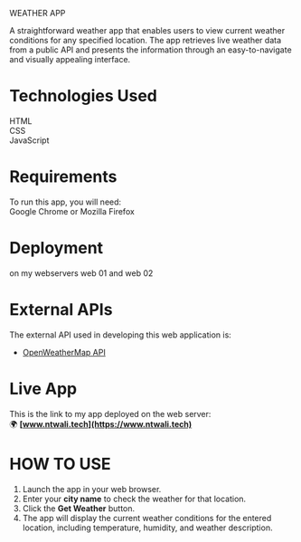 WEATHER APP

A straightforward weather app that enables users to view current weather conditions for any specified location. The app retrieves live weather data from a public API and presents the information through an easy-to-navigate and visually appealing interface.

# Technologies Used  
HTML  
CSS  
JavaScript  

# Requirements  
To run this app, you will need:  
 Google Chrome or Mozilla Firefox  

# Deployment  
on my webservers web 01 and web 02 

# External APIs  
The external API used in developing this web application is:  
- [OpenWeatherMap API](https://openweathermap.org/)  

# Live App  
This is the link to my app deployed on the web server:  
🌍 **[www.ntwali.tech](https://www.ntwali.tech)**  

# HOW TO USE  
1. Launch the app in your web browser.  
2. Enter your **city name** to check the weather for that location.  
3. Click the **Get Weather** button.  
4. The app will display the current weather conditions for the entered location, including temperature, humidity, and weather description.

